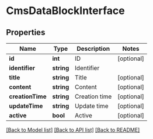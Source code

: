 # CmsDataBlockInterface

## Properties
Name | Type | Description | Notes
------------ | ------------- | ------------- | -------------
**id** | **int** | ID | [optional] 
**identifier** | **string** | Identifier | 
**title** | **string** | Title | [optional] 
**content** | **string** | Content | [optional] 
**creationTime** | **string** | Creation time | [optional] 
**updateTime** | **string** | Update time | [optional] 
**active** | **bool** | Active | [optional] 

[[Back to Model list]](../README.md#documentation-for-models) [[Back to API list]](../README.md#documentation-for-api-endpoints) [[Back to README]](../README.md)


